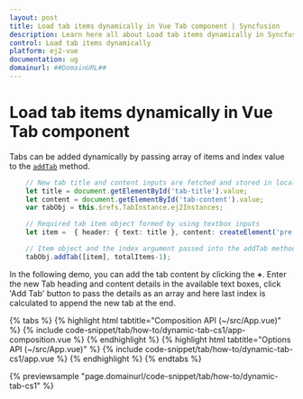 ```yaml
---
layout: post
title: Load tab items dynamically in Vue Tab component | Syncfusion
description: Learn here all about Load tab items dynamically in Syncfusion Vue Tab component of Syncfusion Essential JS 2 and more.
control: Load tab items dynamically 
platform: ej2-vue
documentation: ug
domainurl: ##DomainURL##
---
```


# Load tab items dynamically in Vue Tab component

Tabs can be added dynamically by passing array of items and index value to the [`addTab`](https://ej2.syncfusion.com/vue/documentation/api/tab/#addtab) method.

```ts
    // New tab title and content inputs are fetched and stored in local variable
    let title = document.getElementById('tab-title').value;
    let content = document.getElementById('tab-content').value;
    var tabObj = this.$refs.TabInstance.ej2Instances;

    // Required tab item object formed by using textbox inputs
    let item =  { header: { text: title }, content: createElement('pre', { innerHTML: content.replace(/\n/g, '<br>\n') }).outerHTML };

    // Item object and the index argument passed into the addTab method to add a new tab
    tabObj.addTab([item], totalItems-1);
```

In the following demo, you can add the tab content by clicking the **+**. Enter the new Tab heading and  content details in the available text boxes, click 'Add Tab' button to pass the details as an array and here last index is calculated to append the new tab at the end.

{% tabs %}
{% highlight html tabtitle="Composition API (~/src/App.vue)" %}
{% include code-snippet/tab/how-to/dynamic-tab-cs1/app-composition.vue %}
{% endhighlight %}
{% highlight html tabtitle="Options API (~/src/App.vue)" %}
{% include code-snippet/tab/how-to/dynamic-tab-cs1/app.vue %}
{% endhighlight %}
{% endtabs %}
        
{% previewsample "page.domainurl/code-snippet/tab/how-to/dynamic-tab-cs1" %}